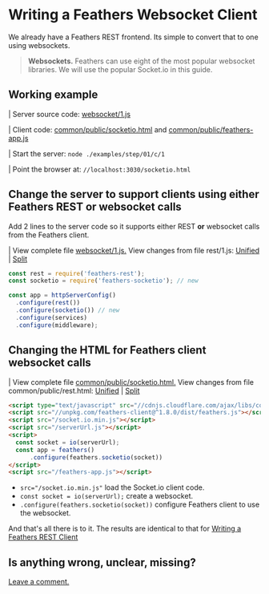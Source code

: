 # Writing a Feathers Websocket Client

We already have a Feathers REST frontend.
Its simple to convert that to one using websockets.

> **Websockets.** Feathers can use eight of the most popular websocket libraries.
We will use the popular Socket.io in this guide.


## Working example

| Server source code: [websocket/1.js](https://github.com/eddyystop/feathers-an-introduction/blob/master/examples/step/01/websocket/1.js)

| Client code: [common/public/socketio.html](https://github.com/eddyystop/feathers-an-introduction/blob/master/examples/step/01/common/public/socketio.html)
and
[common/public/feathers-app.js](https://github.com/eddyystop/feathers-an-introduction/blob/master/examples/step/01/common/public/feathers-app.js)

| Start the server: `node ./examples/step/01/c/1`

| Point the browser at: `//localhost:3030/socketio.html`

## Change the server to support clients using either Feathers REST **or** websocket calls

Add 2 lines to the server code so it supports
either REST **or** websocket calls from the Feathers client.

| View complete file [websocket/1.js.](https://github.com/eddyystop/feathers-an-introduction/blob/master/examples/step/01/websocket/1.js)
View changes from file rest/1.js:
[Unified](http://htmlpreview.github.io/?https://github.com/eddyystop/feathers-an-introduction/blob/master/examples/step/_diff/01-websocket-1-line.html)
|
[Split](http://htmlpreview.github.io/?https://github.com/eddyystop/feathers-an-introduction/blob/master/examples/step/_diff/01-websocket-1-side.html)
```javascript
const rest = require('feathers-rest');
const socketio = require('feathers-socketio'); // new

const app = httpServerConfig()
  .configure(rest())
  .configure(socketio()) // new
  .configure(services)
  .configure(middleware);
```

## Changing the HTML for Feathers client websocket calls

| View complete file [common/public/socketio.html.](https://github.com/eddyystop/feathers-an-introduction/blob/master/examples/step/01/common/public/socketio.html)
View changes from file common/public/rest.html:
[Unified](http://htmlpreview.github.io/?https://github.com/eddyystop/feathers-an-introduction/blob/master/examples/step/_diff/01-websocket-socketio-line.html)
|
[Split](http://htmlpreview.github.io/?https://github.com/eddyystop/feathers-an-introduction/blob/master/examples/step/_diff/01-websocket-socketio-side.html)
```html
<script type="text/javascript" src="//cdnjs.cloudflare.com/ajax/libs/core-js/2.1.4/core.min.js"></script>
<script src="//unpkg.com/feathers-client@^1.8.0/dist/feathers.js"></script>
<script src="/socket.io.min.js"></script>
<script src="/serverUrl.js"></script>
<script>
  const socket = io(serverUrl);
  const app = feathers()
      .configure(feathers.socketio(socket))
</script>
<script src="/feathers-app.js"></script>
```

- `src="/socket.io.min.js"` load the Socket.io client code.
- `const socket = io(serverUrl);` create a websocket.
- `.configure(feathers.socketio(socket))` configure Feathers client to use the websocket.

And that's all there is to it.
The results are identical to that for [Writing a Feathers REST Client](./rest-client.md)
 
## Is anything wrong, unclear, missing?
[Leave a comment.](https://github.com/eddyystop/feathers-an-introduction/issues/new?title=Comment:Step-Basic-Socket-client&body=Comment:Step-Basic-Socket-client)

